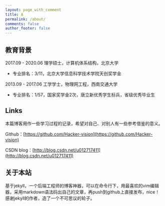 ```yaml
---
layout: page_with_comment
title: A
permalink: /about/
comments: false
author_footer: false
---
```


## 教育背景

2017.09 - 2020.06  理学硕士，计算机体系结构，北京大学

- 专业排名：3/11，北京大学信息科学技术学院天创奖学金

2013.09 - 2017.06  工学学士，物理网工程，西南交通大学

- 专业排名：1/57，国家奖学金2次，唐立新优秀学生标兵，省级优秀毕业生

## Links

本篇博客用作一些学习过程的记录，希望对自己、对别人有一些参考借鉴的意义。

Github：[https://github.com/Hacker-vision](https://github.com/Hacker-vision)

CSDN blog：[http://blog.csdn.net/u012717411](http://blog.csdn.net/u012717411)


## 关于本站

基于jekyll，一个后端工程师的博客神器，可以在命令行下，用最喜欢的vim编辑器，采用markdown语法码出自己的文章，再push到github上直接发布，nice！感谢jekyll的作者，造了一个不可思议的轮子。


